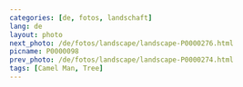 ```yaml
---
categories: [de, fotos, landschaft]
lang: de
layout: photo
next_photo: /de/fotos/landscape/landscape-P0000276.html
picname: P0000098
prev_photo: /de/fotos/landscape/landscape-P0000274.html
tags: [Camel Man, Tree]
---
```

